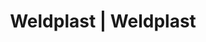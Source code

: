 ---
Link: "file:/Users/vinayakpatel/Downloads/www.weldplast.cz/eshop_products_compare/add/eshop-products-variant249"
product_name: "null"
product_id: "null"
title: "Weldplast | Weldplast"
product_desc: ""
product_specs: ""
product_downloads: ""
href: ""
accessories: ""
similar_products: ""
---